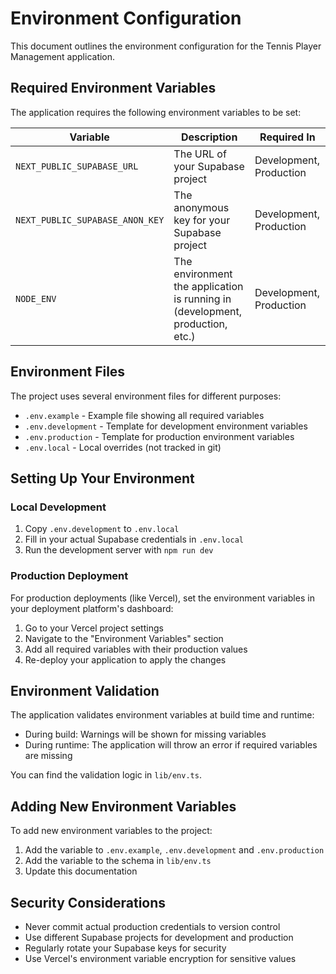 # Environment Configuration

This document outlines the environment configuration for the Tennis Player Management application.

## Required Environment Variables

The application requires the following environment variables to be set:

| Variable | Description | Required In |
|----------|-------------|-------------|
| `NEXT_PUBLIC_SUPABASE_URL` | The URL of your Supabase project | Development, Production |
| `NEXT_PUBLIC_SUPABASE_ANON_KEY` | The anonymous key for your Supabase project | Development, Production |
| `NODE_ENV` | The environment the application is running in (development, production, etc.) | Development, Production |

## Environment Files

The project uses several environment files for different purposes:

- `.env.example` - Example file showing all required variables
- `.env.development` - Template for development environment variables
- `.env.production` - Template for production environment variables
- `.env.local` - Local overrides (not tracked in git)

## Setting Up Your Environment

### Local Development

1. Copy `.env.development` to `.env.local`
2. Fill in your actual Supabase credentials in `.env.local`
3. Run the development server with `npm run dev`

### Production Deployment

For production deployments (like Vercel), set the environment variables in your deployment platform's dashboard:

1. Go to your Vercel project settings
2. Navigate to the "Environment Variables" section
3. Add all required variables with their production values
4. Re-deploy your application to apply the changes

## Environment Validation

The application validates environment variables at build time and runtime:

- During build: Warnings will be shown for missing variables
- During runtime: The application will throw an error if required variables are missing

You can find the validation logic in `lib/env.ts`.

## Adding New Environment Variables

To add new environment variables to the project:

1. Add the variable to `.env.example`, `.env.development` and `.env.production`
2. Add the variable to the schema in `lib/env.ts`
3. Update this documentation

## Security Considerations

- Never commit actual production credentials to version control
- Use different Supabase projects for development and production
- Regularly rotate your Supabase keys for security
- Use Vercel's environment variable encryption for sensitive values 